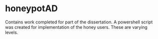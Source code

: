 # honeypotAD

Contains work completed for part of the dissertation. A powershell script was created for implementation of the honey users. These are varying levels.